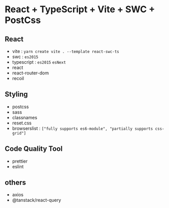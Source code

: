 # React + TypeScript + Vite + SWC + PostCss

## React
- vite : `yarn create vite . --template react-swc-ts`
- swc : `es2015`
- typescript : `es2015` `esNext`
- react
- react-router-dom
- recoil

## Styling
- postcss
- sass
- classnames
- reset.css
- browserslist : `["fully supports es6-module", "partially supports css-grid"]`

## Code Quality Tool
- prettier
- eslint

## others
- axios
- @tanstack/react-query